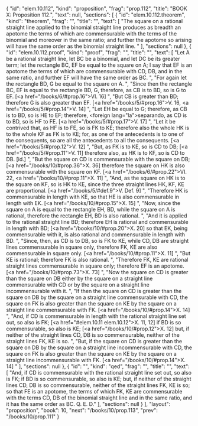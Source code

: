 {
  "id": "elem.10.112",
  "kind": "proposition",
  "frag": "prop.112",
  "title": "BOOK X: Proposition 112.",
  "text": null,
  "sections": [
    {
      "id": "elem.10.112.theorem",
      "kind": "theorem",
      "frag": "",
      "title": "",
      "text": [
        "The square on a rational straight line applied to the binomial straight line produces as breadth an apotome the terms of which are commensurable with the terms of the binomial and moreover in the same ratio; and further the apotome so arising will have the same order as the binomial straight line. "
      ],
      "sections": null
    },
    {
      "id": "elem.10.112.proof",
      "kind": "proof",
      "frag": "",
      "title": "",
      "text": [
        "Let A be a rational straight line, let BC be a binomial, and let DC be its greater term; let the rectangle BC, EF be equal to the square on A;  I say that EF is an apotome the terms of which are commensurable with CD, DB, and in the same ratio, and further EF will have the same order as BC. ",
        "For again let the rectangle BD, G be equal to the square on A. ",
        "Since then the rectangle BC, EF is equal to the rectangle BD, G, therefore, as CB is to BD, so is G to EF. [<a href=\"/books/6/#prop.16\">VI. 16</a>] ",
        "But CB is greater than BD; therefore G is also greater than EF. [<a href=\"/books/5/#prop.16\">V. 16</a>, <a href=\"/books/5/#prop.14\">V. 14</a>] ",
        "Let EH be equal to G; therefore, as CB is to BD, so is HE to EF; therefore, <foreign lang=\"la\">separando</foreign>, as CD is to BD, so is HF to FE. [<a href=\"/books/5/#prop.17\">V. 17</a>] ",
        "Let it be contrived that, as HF is to FE, so is FK to KE; therefore also the whole HK is to the whole KF as FK is to KE; for, as one of the antecedents is to one of the consequents, so are all the antecedents to all the consequents. [<a href=\"/books/5/#prop.12\">V. 12</a>] ",
        "But, as FK is to KE, so is CD to DB; [<a href=\"/books/5/#prop.11\">V. 11</a>] therefore also, as HK is to KF, so is CD to DB. [id.] ",
        "But the square on CD is commensurable with the square on DB; [<a href=\"/books/10/#prop.36\">X. 36</a>] therefore the square on HK is also commensurable with the square on KF. [<a href=\"/books/6/#prop.22\">VI. 22</a>, <a href=\"/books/10/#prop.11\">X. 11</a>] ",
        "And, as the square on HK is to the square on KF, so is HK to KE, since the three straight lines HK, KF, KE are proportional. [<a href=\"/books/5/#def.9\">V. Def. 9</a>] ",
        "Therefore HK is commensurable in length with KE, so that HE is also commensurable in length with EK. [<a href=\"/books/10/#prop.15\">X. 15</a>] ",
        "Now, since the square on A is equal to the rectangle EH, BD, while the square on A is rational, therefore the rectangle EH, BD is also rational. ",
        "And it is applied to the rational straight line BD; therefore EH is rational and commensurable in length with BD; [<a href=\"/books/10/#prop.20\">X. 20</a>] so that EK, being commensurable with it, is also rational and commensurable in length with BD. ",
        "Since, then, as CD is to DB, so is FK to KE, while CD, DB are straight lines commensurable in square only, therefore FK, KE are also commensurable in square only. [<a href=\"/books/10/#prop.11\">X. 11</a>] ",
        "But KE is rational; therefore FK is also rational. ",
        "Therefore FK, KE are rational straight lines commensurable in square only; therefore EF is an apotome. [<a href=\"/books/10/#prop.73\">X. 73</a>] ",
        "Now the square on CD is greater than the square on DB either by the square on a straight line commensurable with CD or by the square on a straight line incommensurable with it. ",
        "If then the square on CD is greater than the square on DB by the square on a straight line commensurable with CD, the square on FK is also greater than the square on KE by the square on a straight line commensurable with FK. [<a href=\"/books/10/#prop.14\">X. 14</a>] ",
        "And, if CD is commensurable in length with the rational straight line set out, so also is FK; [<a href=\"#elem.10.11 elem.10.12\">X. 11, 12</a>] if BD is so commensurable, so also is KE; [<a href=\"/books/10/#prop.12\">X. 12</a>] but, if neither of the straight lines CD, DB is so commensurable, neither of the straight lines FK, KE is so. ",
        "But, if the square on CD is greater than the square on DB by the square on a straight line incommensurable with CD, the square on FK is also greater than the square on KE by the square on a straight line incommensurable with FK. [<a href=\"/books/10/#prop.14\">X. 14</a>] "
      ],
      "sections": null
    },
    {
      "id": "",
      "kind": "qed",
      "frag": "",
      "title": "",
      "text": [
        "And, if CD is commensurable with the rational straight line set out, so also is FK; if BD is so commensurable, so also is KE; but, if neither of the straight lines CD, DB is so commensurable, neither of the straight lines FK, KE is so; so that FE is an apotome, the terms of which FK, KE are commensurable with the terms CD, DB of the binomial straight line and in the same ratio, and it has the same order as BC. Q. E. D."
      ],
      "sections": null
    }
  ],
  "layout": "proposition",
  "book": 10,
  "next": "/books/10/prop.113",
  "prev": "/books/10/prop.111"
}
